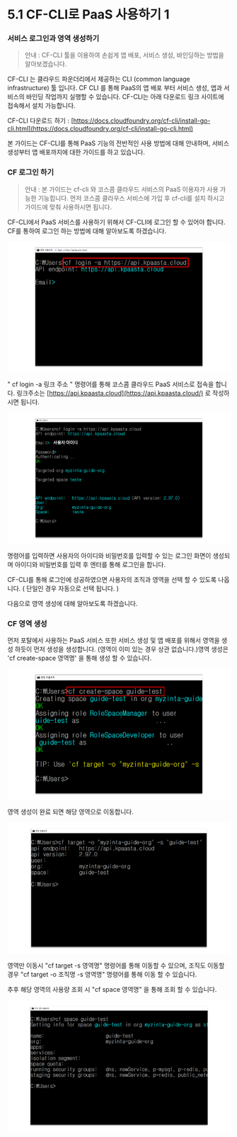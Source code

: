 # 5.1 CF-CLI로 PaaS 사용하기 1

### 서비스 로그인과 영역 생성하기

> 안내 : CF-CLI 툴을 이용하여 손쉽게 앱 배포, 서비스 생성, 바인딩하는 방법을 알아보겠습니다.

CF-CLI 는 클라우드 파운더리에서 제공하는 CLI \(common language infrastructure\) 툴 입니다. CF CLI 를 통해 PaaS의 앱 배포 부터 서비스 생성, 앱과 서비스의 바인딩 작업까지 실행할 수 있습니다. CF-CLI는 아래 다운로드 링크 사이트에 접속해서 설치 가능합니다.

CF-CLI 다운로드 하기 : [https://docs.cloudfoundry.org/cf-cli/install-go-cli.html](https://docs.cloudfoundry.org/cf-cli/install-go-cli.html)

본 가이드는 CF-CLI를 통해 PaaS 기능의 전반적인 사용 방법에 대해 안내하며, 서비스 생성부터 앱 배포까지에 대한 가이드를 하고 있습니다.

### **CF 로그인 하기**

> 안내 : 본 가이드는 cf-cli 와 코스콤 클라우드 서비스의 PaaS 이용자가 사용 가능한 기능힙니다. 먼저 코스콤 클라우스 서비스에 가입 후 cf-cli를 설치 하시고 가이드에 맞춰 사용하시면 됩니다.

CF-CLI에서 PaaS 서비스를 사용하기 위해서 CF-CLI에 로그인 할 수 있어야 합니다. CF를 통하여 로그인 하는 방법에 대해 알아보도록 하겠습니다.

![](../../.gitbook/assets/image%20%2852%29.png)

" cf login -a 링크 주소 " 명령어를 통해 코스콤 클라우드 PaaS 서비스로 접속을 합니다. 링크주소는 [https://api.kpaasta.cloud](https://api.kpaasta.cloud/) 로 작성하시면 됩니다.

![](../../.gitbook/assets/image%20%2860%29.png)

명령어를 입력하면 사용자의 아이디와 비밀번호를 입력할 수 있는 로그인 화면이 생성되며 아이디와 비밀번호를 입력 후 엔터를 통해 로그인을 합니다.

CF-CLI를 통해 로그인에 성공하였으면 사용자의 조직과 영역을 선택 할 수 있도록 나옵니다. \( 단일인 경우 자동으로 선택 됩니다. \)

다음으로 영역 생성에 대해 알아보도록 하겠습니다.

### **CF 영역 생성**

먼저 포탈에서 사용하는 PaaS 서비스 또한 서비스 생성 및 앱 배포를 위해서 영역을 생성 하듯이 먼저 생성을 생성합니다. \(영역이 이미 있는 경우 상관 없습니다.\)영역 생성은 'cf create-space 영역명' 을 통해 생성 할 수 있습니다.

![](../../.gitbook/assets/image%20%2858%29.png)

영역 생성이 완료 되면 해당 영역으로 이동합니다.

![](../../.gitbook/assets/image%20%2842%29.png)

영역만 이동시 "cf target -s 영역명" 명령어를 통해 이동할 수 있으며, 조직도 이동할 경우 "cf target -o 조직명 -s 영역명" 명령어를 통해 이동 할 수 있습니다.

추후 해당 영역의 사용량 조회 시 "cf space 영역명" 을 통해 조회 할 수 있습니다.

![](../../.gitbook/assets/image%20%2839%29.png)

